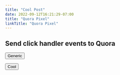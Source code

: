 ```yaml
---
title: "Cool Post"
date: 2022-09-12T16:21:29-07:00
title: "Quora Pixel"
linkTitle: "Quora Pixel"
---
```


## Send click handler events to Quora

<button onclick="rudderanalytics.track('Order Completed');">Generic</button>

<button onclick="rudderanalytics.track('Cool');">Cool</button>



